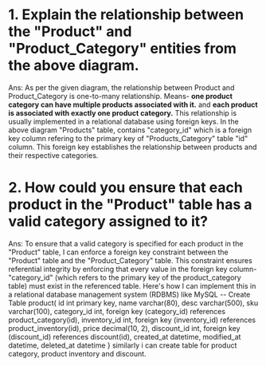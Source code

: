 # 1. Explain the relationship between the "Product" and "Product_Category" entities from the above diagram.

Ans: As per the given diagram, the relationship between Product and Product_Category is one-to-many relationship. Means- **one product category can have multiple products associated with it.** and **each product is associated with exactly one product category.**
This relationship is usually implemented in a relational database using foreign keys. In the above diagram "Products" table, contains "category_id" which is a foreign key column refering to the primary key of "Products_Category" table "id" column. This foreign key establishes the relationship between products and their respective categories.

# 2. How could you ensure that each product in the "Product" table has a valid category assigned to it?
Ans: To ensure that a valid category is specified for each product in the "Product" table, I can enforce a foreign key constraint between the "Product" table and the "Product_Category" table. This constraint ensures referential integrity by enforcing that every value in the foreign key column-"category_id" (which refers to the primary key of the product_category table) must exist in the referenced table.
Here's how I can implement this in a relational database management system (RDBMS) like MySQL
-- Create Table product( 
  id int primary key,
  name varchar(80),
  desc varchar(500),
  sku varchar(100),
  category_id int,
  foreign key (category_id) references product_category(id),
  inventory_id int,
  foreign key (inventory_id) references product_inventory(id),
  price decimal(10, 2),
  discount_id int,
  foreign key (discount_id) references discount(id),
  created_at datetime,
  modified_at datetime,
  deleted_at datetime
}
similarly i can create table for product category, product inventory and discount.
